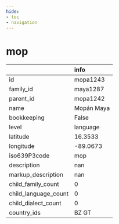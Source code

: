 ```yaml
---
hide:
- toc
- navigation
---
```

# mop
|                      | info       |
|:---------------------|:-----------|
| id                   | mopa1243   |
| family_id            | maya1287   |
| parent_id            | mopa1242   |
| name                 | Mopán Maya |
| bookkeeping          | False      |
| level                | language   |
| latitude             | 16.3533    |
| longitude            | -89.0673   |
| iso639P3code         | mop        |
| description          | nan        |
| markup_description   | nan        |
| child_family_count   | 0          |
| child_language_count | 0          |
| child_dialect_count  | 0          |
| country_ids          | BZ GT      |